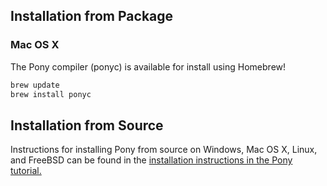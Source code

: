 ## Installation from Package

### Mac OS X

The Pony compiler (ponyc) is available for install using Homebrew!

```bash
brew update
brew install ponyc
```

## Installation from Source

Instructions for installing Pony from source on Windows, Mac OS X, Linux, and FreeBSD can be found in the [installation instructions in the Pony tutorial.]( http://tutorial.ponylang.org/getting-started/installation.html)
